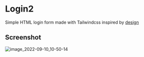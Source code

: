 # Login2
Simple HTML login form made with Tailwindcss inspired by <a href="https://www.pinterest.com/pin/287948969914204597/">design</a>


## Screenshot
![image_2022-09-10_10-50-14](https://user-images.githubusercontent.com/21176223/190006608-58dc9260-a427-4ef8-bc1c-cdf8edcdba48.png)

